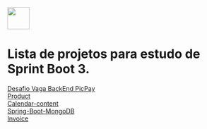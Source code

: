 <img width="50" height="50" loading="lazy" src="https://cdn.jsdelivr.net/gh/devicons/devicon/icons/spring/spring-original.svg" />  

# Lista de projetos para estudo de Sprint Boot 3.

[Desafio Vaga BackEnd PicPay](pickpaysimplificado)</br>
[Product]()</br>
[Calendar-content](content-calendar)</br>
[Spring-Boot-MongoDB](spring-Boot-MongoDB)</br>
[Invoice](invoice)</br>



 


